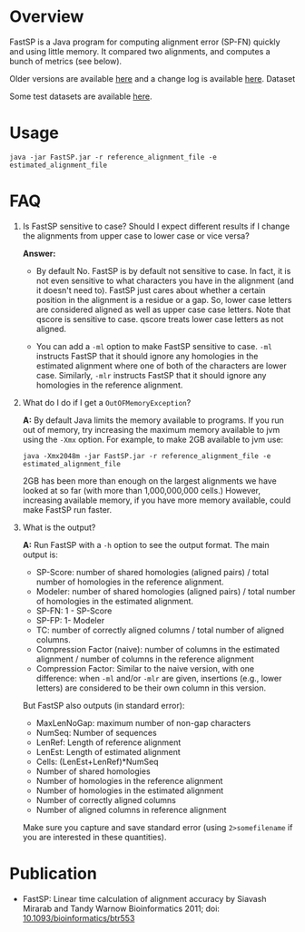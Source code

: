 Overview
====
FastSP is a Java program for computing alignment error (SP-FN) quickly and using little memory. It compared two alignments, and computes a bunch of metrics (see below).

Older versions are available [here](http://www.cs.utexas.edu/~phylo/software/fastsp/older) and a change log is available [here](CHANGELOG). 
Dataset

Some test datasets are available [here](http://www.cs.utexas.edu/~phylo/software/fastsp/datasets.zip).

Usage
===

```java -jar FastSP.jar -r reference_alignment_file -e estimated_alignment_file```


FAQ
===
1. Is FastSP sensitive to case? Should I expect different results if I change the alignments from upper case to lower case or vice versa? 

    **Answer:** 
    * By default No. FastSP is by default not sensitive to case. In fact, it is not even sensitive to what characters you have in the alignment (and it doesn't need to). FastSP just cares about whether a certain position in the alignment is a residue or a gap. So, lower case letters are considered aligned as well as upper case case letters. Note that qscore is sensitive to case. qscore treats lower case letters as not aligned.

    * You can add a `-ml` option to make FastSP sensitive to case. `-ml` instructs FastSP that it should ignore any homologies in the estimated alignment where one of both of the characters are lower case. Similarly, `-mlr` instructs FastSP that it should ignore any homologies in the reference alignment.

2. What do I do if I get a `OutOFMemoryException`? 

    **A:** By default Java limits the memory available to programs. If you run out of memory, try increasing the maximum memory available to jvm using the `-Xmx` option. For example, to make 2GB available to jvm use: 

    ```java -Xmx2048m -jar FastSP.jar -r reference_alignment_file -e estimated_alignment_file``` 

    2GB has been more than enough on the largest alignments we have looked at so far (with more than 1,000,000,000 cells.) However, increasing available memory, if you have more memory available, could make FastSP run faster.

3. What is the output? 

    **A:** Run FastSP with a `-h` option to see the output format. The main output is:
	* SP-Score: number of shared homologies (aligned pairs) / total number of homologies in the reference alignment.
	* Modeler: number of shared homologies (aligned pairs) / total number of homologies in the estimated alignment.
	* SP-FN: 1 - SP-Score
	* SP-FP: 1- Modeler
	* TC: number of correctly aligned columns / total number of aligned columns.
	* Compression Factor (naive): number of columns in the estimated alignment / number of columns in the reference alignment
	* Compression Factor: Similar to the naive version, with one difference: when `-ml` and/or `-mlr` are given, insertions (e.g., lower letters) are considered to be their own column in this version.  
	
	But FastSP also outputs (in standard error):
	* MaxLenNoGap: maximum number of non-gap characters
	* NumSeq: Number of sequences
	* LenRef: Length of reference alignment
	* LenEst: Length of estimated alignment
	* Cells: (LenEst+LenRef)*NumSeq
	* Number of shared homologies
	* Number of homologies in the reference alignment
	* Number of homologies in the estimated alignment
	* Number of correctly aligned columns
	* Number of aligned columns in reference alignment
	
	Make sure you capture and save standard error (using `2>somefilename` if you are interested in these quantities).
	

Publication
====

* FastSP: Linear time calculation of alignment accuracy 
by Siavash Mirarab and Tandy Warnow
Bioinformatics 2011; doi: [10.1093/bioinformatics/btr553](http://bioinformatics.oxfordjournals.org/content/27/23/3250.abstract)


